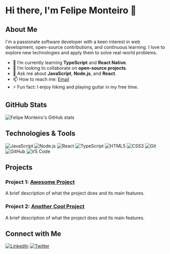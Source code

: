 # Hi there, I'm Felipe Monteiro 👋

## About Me

I'm a passionate software developer with a keen interest in web development, open-source contributions, and continuous learning. I love to explore new technologies and apply them to solve real-world problems.

- 🌱 I’m currently learning **TypeScript** and **React Native**.
- 👯 I’m looking to collaborate on **open-source projects**.
- 💬 Ask me about **JavaScript**, **Node.js**, and **React**.
- 📫 How to reach me: [Email](mailto:felipee.monteiro@example.com)
- ⚡ Fun fact: I enjoy hiking and playing guitar in my free time.

## GitHub Stats

![Felipe Monteiro's GitHub stats](https://github-readme-stats.vercel.app/api?username=felipee-monteiro&show_icons=true&theme=radical)

## Technologies & Tools

![JavaScript](https://img.shields.io/badge/-JavaScript-F7DF1E?style=flat-square&logo=javascript&logoColor=black)
![Node.js](https://img.shields.io/badge/-Node.js-339933?style=flat-square&logo=node.js&logoColor=white)
![React](https://img.shields.io/badge/-React-61DAFB?style=flat-square&logo=react&logoColor=black)
![TypeScript](https://img.shields.io/badge/-TypeScript-007ACC?style=flat-square&logo=typescript&logoColor=white)
![HTML5](https://img.shields.io/badge/-HTML5-E34F26?style=flat-square&logo=html5&logoColor=white)
![CSS3](https://img.shields.io/badge/-CSS3-1572B6?style=flat-square&logo=css3&logoColor=white)
![Git](https://img.shields.io/badge/-Git-F05032?style=flat-square&logo=git&logoColor=white)
![GitHub](https://img.shields.io/badge/-GitHub-181717?style=flat-square&logo=github&logoColor=white)
![VS Code](https://img.shields.io/badge/-VS%20Code-007ACC?style=flat-square&logo=visual-studio-code&logoColor=white)

## Projects

### Project 1: [Awesome Project](https://github.com/felipee-monteiro/awesome-project)
A brief description of what the project does and its main features.

### Project 2: [Another Cool Project](https://github.com/felipee-monteiro/another-cool-project)
A brief description of what the project does and its main features.

## Connect with Me

[![LinkedIn](https://img.shields.io/badge/-LinkedIn-0A66C2?style=flat-square&logo=linkedin&logoColor=white)](https://linkedin.com/in/felipe-monteiro)
[![Twitter](https://img.shields.io/badge/-Twitter-1DA1F2?style=flat-square&logo=twitter&logoColor=white)](https://twitter.com/felipee_monteiro)
